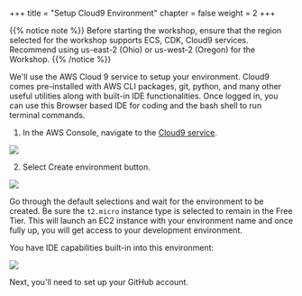 +++
title = "Setup Cloud9 Environment"
chapter = false
weight = 2
+++

{{% notice note %}}
Before starting the workshop, ensure that the region selected for the workshop supports ECS, CDK, Cloud9 services. Recommend using us-east-2 (Ohio) or us-west-2 (Oregon) for the Workshop.
{{% /notice %}}

We'll use the AWS Cloud 9 service to setup your environment. Cloud9 comes pre-installed with AWS CLI packages, git, python, and many other useful utilities along with built-in IDE functionalities. Once logged in, you can use this Browser based IDE for coding and the bash shell to run terminal commands.

1. In the AWS Console, navigate to the [Cloud9 service](https://console.aws.amazon.com/cloud9/home?region=us-east-1).

![](/images/nav-cloud9.png)

2. Select Create environment button.

![](/images/create-cloud9.png)

Go through the default selections and wait for the environment to be created. Be sure the `t2.micro` instance type is selected to remain in the Free Tier. This will launch an EC2 instance with your environment name and once fully up, you will get access to your development environment.

You have IDE capabilities built-in into this environment:

![](/images/cloud9-ide.png)

Next, you'll need to set up your GitHub account.